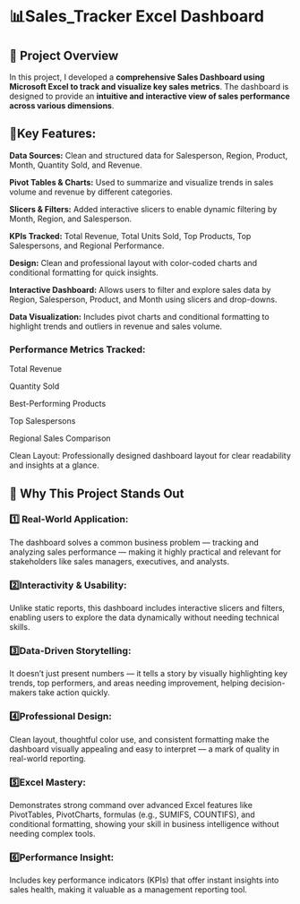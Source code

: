 # 📊Sales_Tracker Excel Dashboard

## 🚀 Project Overview
In this project, I developed a **comprehensive Sales Dashboard using Microsoft Excel to track and visualize key sales metrics**. The dashboard is designed to provide an **intuitive and interactive view of sales performance across various dimensions**.


## 📌Key Features:

**Data Sources:** Clean and structured data for Salesperson, Region, Product, Month, Quantity Sold, and Revenue.

**Pivot Tables & Charts:** Used to summarize and visualize trends in sales volume and revenue by different categories.

**Slicers & Filters:** Added interactive slicers to enable dynamic filtering by Month, Region, and Salesperson.

**KPIs Tracked:** Total Revenue, Total Units Sold, Top Products, Top Salespersons, and Regional Performance.

**Design:** Clean and professional layout with color-coded charts and conditional formatting for quick insights.


**Interactive Dashboard:** Allows users to filter and explore sales data by Region, Salesperson, Product, and Month using slicers and drop-downs.

**Data Visualization:** Includes pivot charts and conditional formatting to highlight trends and outliers in revenue and sales volume.


### Performance Metrics Tracked:

Total Revenue

Quantity Sold

Best-Performing Products

Top Salespersons

Regional Sales Comparison

Clean Layout: Professionally designed dashboard layout for clear readability and insights at a glance.


## 🌟 Why This Project Stands Out

### 1️⃣ Real-World Application:
The dashboard solves a common business problem — tracking and analyzing sales performance — making it highly practical and relevant for stakeholders like sales managers, executives, and analysts.

### 2️⃣Interactivity & Usability:
Unlike static reports, this dashboard includes interactive slicers and filters, enabling users to explore the data dynamically without needing technical skills.

### 3️⃣Data-Driven Storytelling:
It doesn’t just present numbers — it tells a story by visually highlighting key trends, top performers, and areas needing improvement, helping decision-makers take action quickly.

### 4️⃣Professional Design:
Clean layout, thoughtful color use, and consistent formatting make the dashboard visually appealing and easy to interpret — a mark of quality in real-world reporting.

### 5️⃣Excel Mastery:
Demonstrates strong command over advanced Excel features like PivotTables, PivotCharts, formulas (e.g., SUMIFS, COUNTIFS), and conditional formatting, showing your skill in business intelligence without needing complex tools.

### 6️⃣Performance Insight:
Includes key performance indicators (KPIs) that offer instant insights into sales health, making it valuable as a management reporting tool.
